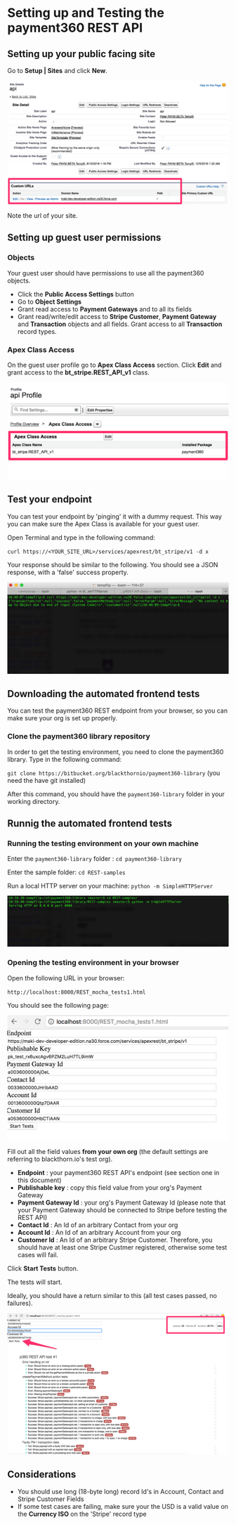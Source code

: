 # Setting up and Testing the __payment360 REST API__

## Setting up your public facing site

Go to __Setup | Sites__ and click __New__.

![Public facing site](site1.png)

Note the url of your site.

## Setting up guest user permissions

### Objects

Your guest user should have permissions to use all the payment360 objects.

* Click the __Public Access Settings__ button
* Go to __Object Settings__
* Grant read access to __Payment Gateways__ and to all its fields
* Grant read/write/edit access to __Stripe Customer__, __Payment Gateway__ and __Transaction__ objects and all fields. Grant access to all __Transaction__ record types.

### Apex Class Access

On the guest user profile go to __Apex Class Access__ section.
Click __Edit__ and grant access to the __bt_stripe.REST_API_v1__ class.

![Apex Class Access](class_access.png)

## Test your endpoint

You can test your endpoint by 'pinging' it with a dummy request. This way you can make sure the Apex Class is available for your guest user.

Open Terminal and type in the following command:

`curl https://<YOUR_SITE_URL>/services/apexrest/bt_stripe/v1 -d x`

Your response should be similar to the following. You should see a JSON response, with a 'false' success property.

![curl response](curl.png)

## Downloading the automated frontend tests

You can test the payment360 REST endpoint from your browser, so you can make sure your org is set up properly.

### Clone the payment360 library repository

In order to get the testing environment, you need to clone the payment360 library. Type in the following command:

`git clone https://bitbucket.org/blackthornio/payment360-library`
(you need the have git installed)

After this command, you should have the `payment360-library` folder in your working directory.

## Runnig the automated frontend tests

### Running the testing environment on your own machine

Enter the `payment360-library` folder : `cd payment360-library`

Enter the sample folder: `cd REST-samples`

Run a local HTTP server on your machine: `python -m SimpleHTTPServer`

![local HTTP server](local_server.png)


### Opening the testing environment in your browser

Open the following URL in your browser:

`http://localhost:8000/REST_mocha_tests1.html`

You should see the following page:

![mocha test page](mocha1.png)

Fill out all the field values __from your own org__ (the default settings are referring to blackthorn.io's test org).

* __Endpoint__ : your payment360 REST API's endpoint (see section one in this document)
* __Publishable key__ : copy this field value from your org's Payment Gateway
* __Payment Gateway Id__ : your org's Payment Gateway Id (please note that your Payment Gateway should be connected to Stripe before testing the REST API)
* __Contact Id__ : An Id of an arbitrary Contact from your org 
* __Account Id__ : An Id of an arbitrary Account from your org 
* __Customer Id__ : An Id of an arbitrary Stripe Customer. Therefore, you should have at least one Stripe Custmer registered, otherwise some test cases will fail.

Click __Start Tests__ button.

The tests will start.

Ideally, you should have a return similar to this (all test cases passed, no failures).


![mocha test page](mocha2.png)


## Considerations

* You should use long (18-byte long) record Id's in Account, Contact and Stripe Customer Fields
* If some test cases are failing, make sure your the USD is a valid value on the __Currency ISO__ on the 'Stripe' record type












